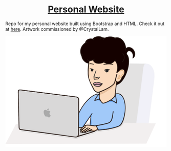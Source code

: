 <h1 align="center">
<a href="http://billli.me/">Personal Website</a>
  <br>
</h1>

Repo for my personal website built using Bootstrap and HTML. Check it out at [here](http://billli.me/). Artwork commissioned by @CrystalLam.

![image](assets/img/other.png)
